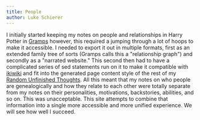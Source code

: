 ```yaml
---
title: People
author: Luke Schierer
---
```

I initially started keeping my notes on people and relationships in Harry
Potter in [Gramps] however, this required a jumping through a lot of hoops to
make it accessible. I needed to export it out in multiple formats, first as an
extended family tree of sorts (Gramps calls this a "relationship graph") and
secondly as a "narrated website." This second then had to have a complicated
series of sed statements run on it to make it compatible with [ikiwiki] and
fit into the generated page content style of the rest of my [Random Unfinished
Thoughts][RUT]. All this meant that my notes on who people are genealogically
and how they relate to each other were totally separate from my notes on their
personalities, motivations, backstories, abilities, and so on. This was
unacceptable. This site attempts to combine that information into a single
more accessible and more unified experience. We will see how well I succeed.


[ikiwiki]: http://ikiwiki.info/
[RUT]: https://www.schierer.org/~luke/log
[Gramps]: https://gramps-project.org/
